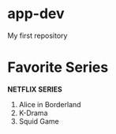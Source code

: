 # app-dev
My first repository
# Favorite Series
**NETFLIX SERIES**
1. Alice in Borderland
2. K-Drama
3. Squid Game
